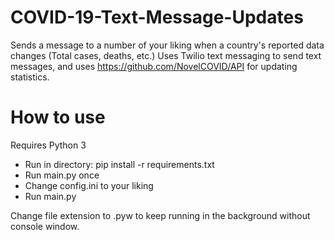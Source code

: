 # COVID-19-Text-Message-Updates
Sends a message to a number of your liking when a country's reported data changes (Total cases, deaths, etc.)
Uses Twilio text messaging to send text messages, and uses https://github.com/NovelCOVID/API for updating statistics.
# How to use
Requires Python 3
- Run in directory: pip install -r requirements.txt
- Run main.py once
- Change config.ini to your liking
- Run main.py

Change file extension to .pyw to keep running in the background without console window.
